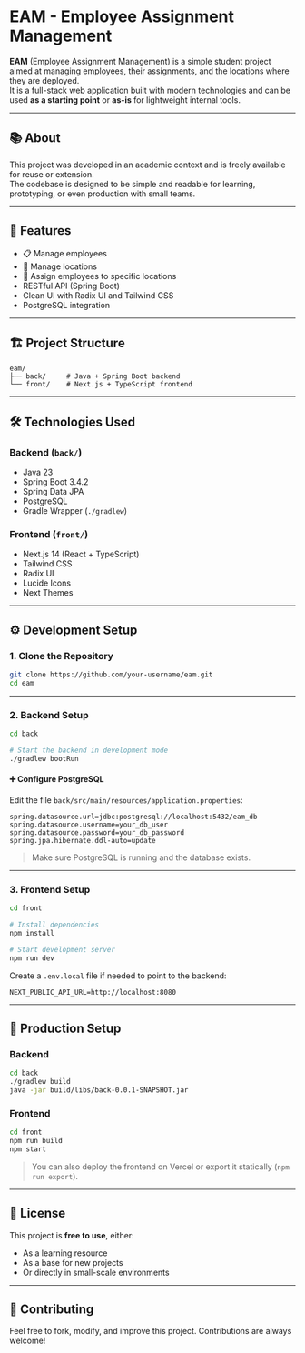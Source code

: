 # EAM - Employee Assignment Management

**EAM** (Employee Assignment Management) is a simple student project aimed at managing employees, their assignments, and the locations where they are deployed.  
It is a full-stack web application built with modern technologies and can be used **as a starting point** or **as-is** for lightweight internal tools.

---

## 📚 About

This project was developed in an academic context and is freely available for reuse or extension.  
The codebase is designed to be simple and readable for learning, prototyping, or even production with small teams.

---

## 🧩 Features

- 📋 Manage employees
- 📍 Manage locations
- 🔄 Assign employees to specific locations
- RESTful API (Spring Boot)
- Clean UI with Radix UI and Tailwind CSS
- PostgreSQL integration

---

## 🏗️ Project Structure

```
eam/
├── back/     # Java + Spring Boot backend
└── front/    # Next.js + TypeScript frontend
```

---

## 🛠️ Technologies Used

### Backend (`back/`)
- Java 23
- Spring Boot 3.4.2
- Spring Data JPA
- PostgreSQL
- Gradle Wrapper (`./gradlew`)

### Frontend (`front/`)
- Next.js 14 (React + TypeScript)
- Tailwind CSS
- Radix UI
- Lucide Icons
- Next Themes

---

## ⚙️ Development Setup

### 1. Clone the Repository

```bash
git clone https://github.com/your-username/eam.git
cd eam
```

---

### 2. Backend Setup

```bash
cd back

# Start the backend in development mode
./gradlew bootRun
```

#### ➕ Configure PostgreSQL

Edit the file `back/src/main/resources/application.properties`:

```properties
spring.datasource.url=jdbc:postgresql://localhost:5432/eam_db
spring.datasource.username=your_db_user
spring.datasource.password=your_db_password
spring.jpa.hibernate.ddl-auto=update
```

> Make sure PostgreSQL is running and the database exists.

---

### 3. Frontend Setup

```bash
cd front

# Install dependencies
npm install

# Start development server
npm run dev
```

Create a `.env.local` file if needed to point to the backend:

```env
NEXT_PUBLIC_API_URL=http://localhost:8080
```

---

## 🚀 Production Setup

### Backend

```bash
cd back
./gradlew build
java -jar build/libs/back-0.0.1-SNAPSHOT.jar
```

### Frontend

```bash
cd front
npm run build
npm start
```

> You can also deploy the frontend on Vercel or export it statically (`npm run export`).

---

## 📄 License

This project is **free to use**, either:
- As a learning resource
- As a base for new projects
- Or directly in small-scale environments

---

## 🤝 Contributing

Feel free to fork, modify, and improve this project. Contributions are always welcome!
